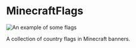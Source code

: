 MinecraftFlags
==============

![An example of some flags](https://i.imgur.com/cWFu7xj.png)

A collection of country flags in Minecraft banners.

